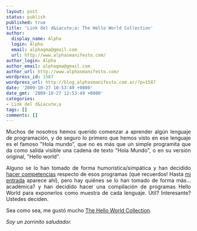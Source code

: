 ```yaml
---
layout: post
status: publish
published: true
title: 'Link del d&iacute;a: The Hello World Collection'
author:
  display_name: Alpha
  login: Alpha
  email: alphagma@gmail.com
  url: http://www.alphasmanifesto.com/
author_login: Alpha
author_email: alphagma@gmail.com
author_url: http://www.alphasmanifesto.com/
wordpress_id: 1587
wordpress_url: http://blog.alphasmanifesto.com.ar/?p=1587
date: '2009-10-27 10:53:49 +0000'
date_gmt: '2009-10-27 12:53:49 +0000'
categories:
- Link del d&iacute;a
tags: []
comments: []
---
```

<p style="text-align: justify;">Muchos de nosotros hemos querido comenzar a aprender alg&uacute;n lenguaje de programaci&oacute;n, y de seguro lo primero que hemos visto en ese lenguaje es el famoso "Hola mundo", que no es m&aacute;s que un simple programita que da como salida visible una cadena de texto "Hola Mundo", o en su versi&oacute;n original, "Hello world".</p>
<p style="text-align: justify;">Alguno se lo han tomado de forma humor&iacute;stica/simp&aacute;tica y han decidido <a href="http://foros.3dgames.com.ar/programacion.97/312230.the-hello-world-awards-2006-a.html">hacer competencias</a> respecto de esos programas (qu&eacute; recuerdos! Hasta <a href="http://www.alphasmanifesto.com.ar/HelloWorld.html">mi entrada</a> aparece ah&iacute;), pero hay qui&eacute;nes se lo han tomado de forma m&aacute;s... acad&eacute;mica? y han decidido hacer una compilaci&oacute;n de programas Hello World para exponerlos como muestra de cada lenguaje. &Uacute;til? Interesante? Ustedes deciden.</p>
<p style="text-align: justify;">Sea como sea, me gust&oacute; mucho <a href="http://www.roesler-ac.de/wolfram/hello.htm">The Hello World Collection</a>.</p>
<p style="text-align: justify;"><em>Soy un zorrinito saludador.</em></p>
